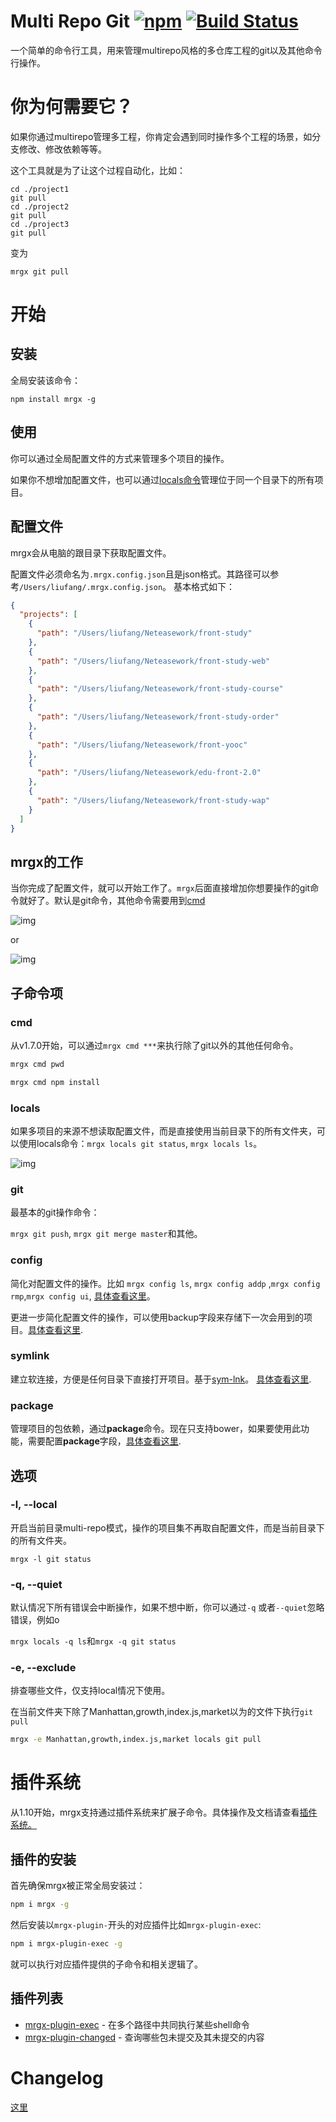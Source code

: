 # Multi Repo Git [![npm](https://img.shields.io/npm/v/mrgx.svg?maxAge=2592000)](https://www.npmjs.com/package/mrgx) [![Build Status](https://travis-ci.org/brizer/multi-repo-git.svg?branch=master)](https://travis-ci.org/brizer/multi-repo-git)

一个简单的命令行工具，用来管理multirepo风格的多仓库工程的git以及其他命令行操作。

# 你为何需要它？

如果你通过multirepo管理多工程，你肯定会遇到同时操作多个工程的场景，如分支修改、修改依赖等等。

这个工具就是为了让这个过程自动化，比如：

```
cd ./project1
git pull
cd ./project2
git pull
cd ./project3
git pull

```

变为

```
mrgx git pull
```

# 开始

## 安装

全局安装该命令：

`npm install mrgx -g`

## 使用

你可以通过全局配置文件的方式来管理多个项目的操作。

如果你不想增加配置文件，也可以通过[locals命令](#locals)管理位于同一个目录下的所有项目。

## 配置文件

mrgx会从电脑的跟目录下获取配置文件。

配置文件必须命名为`.mrgx.config.json`且是json格式。其路径可以参考`/Users/liufang/.mrgx.config.json`。
基本格式如下：

```json
{
  "projects": [
    {
      "path": "/Users/liufang/Neteasework/front-study"
    },
    {
      "path": "/Users/liufang/Neteasework/front-study-web"
    },
    {
      "path": "/Users/liufang/Neteasework/front-study-course"
    },
    {
      "path": "/Users/liufang/Neteasework/front-study-order"
    },
    {
      "path": "/Users/liufang/Neteasework/front-yooc"
    },
    {
      "path": "/Users/liufang/Neteasework/edu-front-2.0"
    },
    {
      "path": "/Users/liufang/Neteasework/front-study-wap"
    }
  ]
}
```

## mrgx的工作

当你完成了配置文件，就可以开始工作了。`mrgx`后面直接增加你想要操作的git命令就好了。默认是git命令，其他命令需要用到[cmd](#cmd)

![img](http://edu-image.nosdn.127.net/b22c8e19f0164cdea002b65c69b678d9.png?imageView&quality=100)

or

![img](http://edu-image.nosdn.127.net/b364fdc02c1647288d53460d31aecbab.png?imageView&quality=100)


## 子命令项

### cmd

从v1.7.0开始，可以通过`mrgx cmd ***`来执行除了git以外的其他任何命令。

``` bash
mrgx cmd pwd

mrgx cmd npm install
```


### locals

如果多项目的来源不想读取配置文件，而是直接使用当前目录下的所有文件夹，可以使用locals命令：`mrgx locals git status`, `mrgx locals ls`。

![img](https://raw.githubusercontent.com/brizer/graph-bed/master/img/20190617113620.png)


### git

最基本的git操作命令：

`mrgx git push`, `mrgx git merge master`和其他。

### config

简化对配置文件的操作。比如 `mrgx config ls`, `mrgx config addp` ,`mrgx config rmp`,`mrgx config ui`, [具体查看这里](docs/config.md)。

更进一步简化配置文件的操作，可以使用backup字段来存储下一次会用到的项目。[具体查看这里](docs/backup.md).


### symlink

建立软连接，方便是任何目录下直接打开项目。基于[sym-lnk](https://www.npmjs.com/package/sym-lnk)。  [具体查看这里](docs/symlink.md).

### package

管理项目的包依赖，通过**package**命令。现在只支持bower，如果要使用此功能，需要配置**package**字段，[具体查看这里](docs/package_zh.md).

## 选项

### **-l, --local**

开启当前目录multi-repo模式，操作的项目集不再取自配置文件，而是当前目录下的所有文件夹。

``` 
mrgx -l git status
```

### **-q, --quiet**

默认情况下所有错误会中断操作，如果不想中断，你可以通过`-q` 或者`--quiet`忽略错误，例如o

`mrgx locals -q ls`和`mrgx -q git status`


### **-e, --exclude**

排查哪些文件，仅支持local情况下使用。

在当前文件夹下除了Manhattan,growth,index.js,market以为的文件下执行`git pull`

``` bash
mrgx -e Manhattan,growth,index.js,market locals git pull
```

# 插件系统

从1.10开始，mrgx支持通过插件系统来扩展子命令。具体操作及文档请查看[插件系统。](./docs/plugin_zh.md)


## 插件的安装

首先确保mrgx被正常全局安装过：

``` bash
npm i mrgx -g
```

然后安装以`mrgx-plugin-`开头的对应插件比如`mrgx-plugin-exec`:

``` bash
npm i mrgx-plugin-exec -g
```

就可以执行对应插件提供的子命令和相关逻辑了。



## 插件列表

- [mrgx-plugin-exec](https://github.com/brizer/mrgx-plugin-exec) - 在多个路径中共同执行某些shell命令
- [mrgx-plugin-changed](https://github.com/brizer/mrgx-plugin-changed) - 查询哪些包未提交及其未提交的内容

# Changelog

[这里](./CHANGELOG.md)
